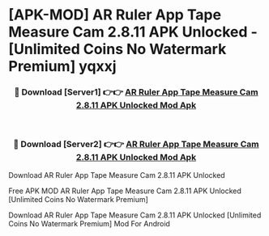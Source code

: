 # [APK-MOD] AR Ruler App  Tape Measure Cam 2.8.11 APK Unlocked - [Unlimited Coins No Watermark Premium] yqxxj



<div align="center">
<h3>🔴 Download [Server1] 👉👉 <a href="https://momento.my/?title=AR_Ruler_App__Tape_Measure_Cam_2.8.11_APK_Unlocked">AR Ruler App  Tape Measure Cam 2.8.11 APK Unlocked Mod Apk</a></h3><br>

<h3>🔴 Download [Server2] 👉👉 <a href="https://momento.my/?title=AR_Ruler_App__Tape_Measure_Cam_2.8.11_APK_Unlocked">AR Ruler App  Tape Measure Cam 2.8.11 APK Unlocked Mod Apk</a></h3>
</div>



Download AR Ruler App  Tape Measure Cam 2.8.11 APK Unlocked 

Free APK MOD AR Ruler App  Tape Measure Cam 2.8.11 APK Unlocked [Unlimited Coins No Watermark Premium]

Download AR Ruler App  Tape Measure Cam 2.8.11 APK Unlocked [Unlimited Coins No Watermark Premium] Mod For Android
